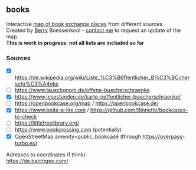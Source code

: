## books
Interactive [map of book exchange places](https://brry.github.io/books) from different sources  
Created by [Berry](https://brry.github.io) Boessenkool - 
[contact me](mailto:berry-b@gmx.de) to request an update of the map.  
**This is work in progress: not all lists are included so far**

### Sources
- [x] https://de.wikipedia.org/wiki/Liste_%C3%B6ffentlicher_B%C3%BCcherschr%C3%A4nke
- [ ] https://www.tauschgnom.de/offene-buecherschraenke
- [x] https://www.lesestunden.de/karte-oeffentlicher-buecherschraenke/
- [ ] https://openbookcase.org/map / https://openbookcase.de/
- [x] https://www.boite-a-lire.com / https://github.com/Binnette/bookcases-to-check
- [ ] https://littlefreelibrary.org/
- [ ] https://www.bookcrossing.com (potentially)
- [x] OpenStreetMap amenity=public_bookcase (through https://overpass-turbo.eu)

Adresses to coordinates (I think):  
https://de.batchgeo.com/
